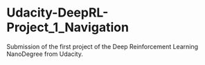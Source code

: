 # Udacity-DeepRL-Project_1_Navigation
Submission of the first project of the Deep Reinforcement Learning NanoDegree from Udacity.
